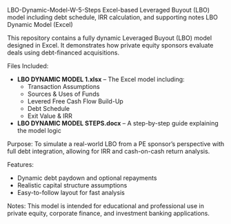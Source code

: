LBO-Dynamic-Model-W-5-Steps
Excel-based Leveraged Buyout (LBO) model including debt schedule, IRR calculation, and supporting notes
LBO Dynamic Model (Excel)

This repository contains a fully dynamic Leveraged Buyout (LBO) model designed in Excel. It demonstrates how private equity sponsors evaluate deals using debt-financed acquisitions.

Files Included:
- **LBO DYNAMIC MODEL 1.xlsx** – The Excel model including:
  - Transaction Assumptions
  - Sources & Uses of Funds
  - Levered Free Cash Flow Build-Up
  - Debt Schedule
  - Exit Value & IRR
- **LBO DYNAMIC MODEL STEPS.docx** – A step-by-step guide explaining the model logic

Purpose:
To simulate a real-world LBO from a PE sponsor’s perspective with full debt integration, allowing for IRR and cash-on-cash return analysis.

Features:
- Dynamic debt paydown and optional repayments
- Realistic capital structure assumptions
- Easy-to-follow layout for fast analysis

Notes:
This model is intended for educational and professional use in private equity, corporate finance, and investment banking applications.

